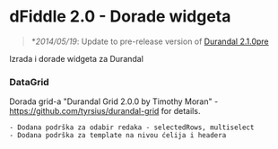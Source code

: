 ﻿# dFiddle 2.0 - Dorade widgeta
>  **2014/05/19*: Update to pre-release version of [Durandal 2.1.0pre](https://github.com/BlueSpire/Durandal/releases/tag/2.1.0-pre)

Izrada i dorade widgeta za Durandal


### DataGrid

Dorada grid-a "Durandal Grid 2.0.0 by Timothy Moran" - https://github.com/tyrsius/durandal-grid for details.

	- Dodana podrška za odabir redaka - selectedRows, multiselect
	- Dodana podrška za template na nivou ćelija i headera
